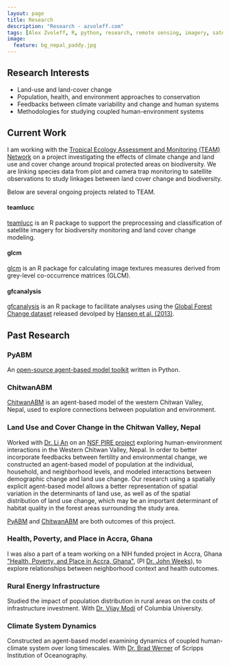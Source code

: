 ```yaml
---
layout: page
title: Research
description: "Research - azvoleff.com"
tags: [Alex Zvoleff, R, python, research, remote sensing, imagery, satellite, land use, land cover, conservation, forest, human, social, survey, statistics, spatial]
image:
  feature: bg_nepal_paddy.jpg
---
```


## Research Interests
* Land-use and land-cover change
* Population, health, and environment approaches to conservation
* Feedbacks between climate variability and change and human systems
* Methodologies for studying coupled human-environment systems

## Current Work
I am working with the [Tropical Ecology Assessment and Monitoring (TEAM) 
Network](http://teamnetwork.org) on a project investigating the effects of 
climate change and land use and cover change around tropical protected areas on 
biodiversity. We are linking species data from plot and camera trap monitoring 
to satellite observations to study linkages between land cover change and 
biodiversity.

Below are several ongoing projects related to TEAM.

#### teamlucc
[teamlucc](/teamlucc) is an R package to support the preprocessing and 
classification of satellite imagery for biodiversity monitoring and land cover 
change modeling.

#### glcm
[glcm](/glcm) is an R package for calculating image textures measures derived 
from grey-level co-occurrence matrices (GLCM).

#### gfcanalysis
[gfcanalysis](/gfcanalysis) is an R package to facilitate analyses using the [Global 
Forest Change 
dataset](http://earthenginepartners.appspot.com/science-2013-global-forest) 
released devolped by [Hansen et al. 
(2013)](http://www.sciencemag.org/content/342/6160/850).

## Past Research

<a name='PyABM'>

### PyABM
An [open-source agent-based model toolkit](/pyabm) written in Python.

<a name='ChitwanABM'>

### ChitwanABM
[ChitwanABM](/chitwanabm) is an agent-based model of the western Chitwan 
Valley, Nepal, used to explore connections between population and environment.

### Land Use and Cover Change in the Chitwan Valley, Nepal
Worked with [Dr. Li An](http://geography.sdsu.edu/People/Faculty/an.html) on an 
[NSF PIRE project](http://pire.psc.isr.umich.edu) exploring human-environment 
interactions in the Western Chitwan Valley, Nepal. In order to better 
incorporate feedbacks between fertility and environmental change, we 
constructed an agent-based model of population at the individual, household, 
and neighborhood levels, and modeled interactions between demographic change 
and land use change. Our research using a spatially explicit agent-based model 
allows a better representation of spatial variation in the determinants of land 
use, as well as of the spatial distribution of land use change, which may be an 
important determinant of habitat quality in the forest areas surrounding the 
study area.

[PyABM](#PyABM) and [ChitwanABM](#ChitwanABM) are both outcomes of this 
project.

### Health, Poverty, and Place in Accra, Ghana
I was also a part of a team working on a NIH funded project in Accra, Ghana ["Health, 
Poverty, and Place in Accra, 
Ghana"](http://geography.sdsu.edu/Research/Projects/IPC/research/accra.html), (PI
[Dr. John Weeks](http://geography.sdsu.edu/People/Faculty/weeks.html)), to 
explore relationships between neighborhood context and health outcomes.

### Rural Energy Infrastructure
Studied the impact of population distribution in rural areas on the costs of 
infrastructure investment. With [Dr. Vijay Modi](http://modi.mech.columbia.edu) 
of Columbia University.

### Climate System Dynamics
Constructed an agent-based model examining dynamics of coupled human-climate 
system over long timescales. With [Dr. Brad 
Werner](http://complex-systems.ucsd.edu) of Scripps Institution of 
Oceanography.
